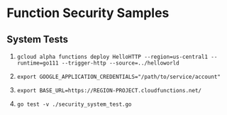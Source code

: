 # Function Security Samples

## System Tests

1. `gcloud alpha functions deploy HelloHTTP --region=us-central1 --runtime=go111 --trigger-http --source=../helloworld`

1. `export GOOGLE_APPLICATION_CREDENTIALS="/path/to/service/account"`

1. `export BASE_URL=https://REGION-PROJECT.cloudfunctions.net/`

1. `go test -v ./security_system_test.go`